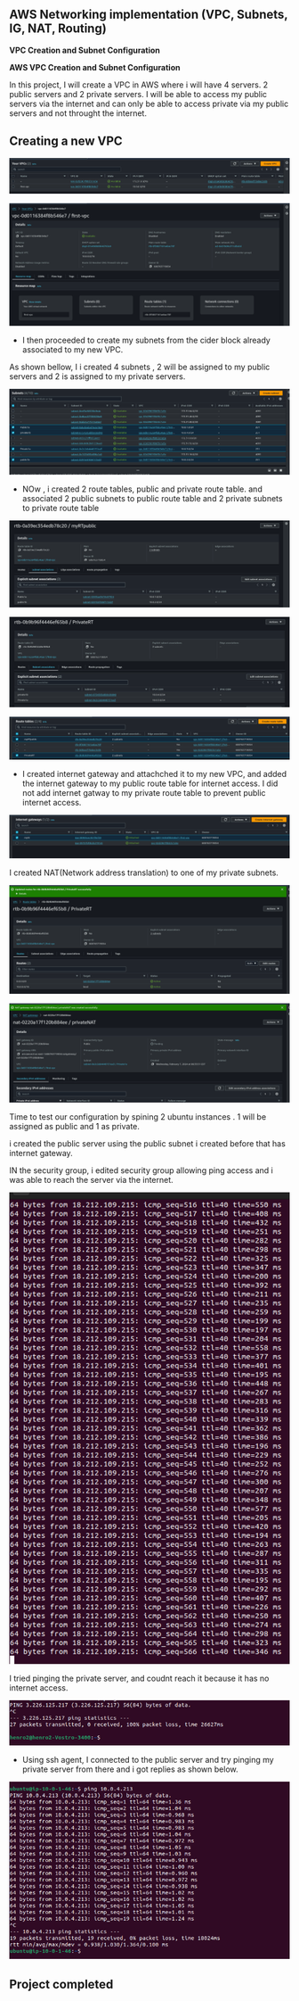 


## AWS Networking implementation (VPC, Subnets, IG, NAT, Routing)

**VPC Creation and Subnet Configuration**


**AWS VPC Creation and Subnet Configuration**


In this project, I will create a VPC in AWS where i will have 4 servers. 2 public servers and 2 private servers. I will be able to access my public servers via the internet and can only be able to access private via my public servers and not throught the internet. 


## Creating a new VPC


![alt text](<images/Unsaved Image 2.png>)


![alt text](<images/Unsaved Image 3.png>)

- I then proceeded to create my subnets from the cider block already associated to my new VPC. 

As shown bellow, I i created 4 subnets  , 2 will be assigned to my public servers and 2 is assigned to my private servers. 


![alt text](<images/Unsaved Image 5.png>)


- NOw , i created 2 route tables, public and private route table. and associated 2 public subnets to public route table and 2 private subnets to private route table 

![alt text](<images/Unsaved Image 8.png>)

![alt text](<images/Unsaved Image 9.png>)

 ![alt text](<images/Unsaved Image 6.png>)


- I created internet gateway and attachched it to my new VPC, and added the internet gateway to my public route table for internet access. I did not add internet gatway to my private route table to prevent public internet access.


![alt text](<images/Unsaved Image 7.png>)


I created NAT(Network address translation) to one of my private subnets. 

![alt text](<images/Unsaved Image 11.png>)

![alt text](<images/Unsaved Image 10.png>)


Time to test our configuration by spining 2 ubuntu instances . 1 will be assigned as public and 1 as private. 

i created the public server using the public subnet i created before that has internet gateway.

IN the security group, i edited security group allowing ping access and i was able to reach the server via the internet. 

![alt text](<images/Unsaved Image 12.png>)


I tried pinging the private server, and coudnt reach it because it has no internet access. 

![alt text](<images/Unsaved Image 13.png>)

- Using ssh agent, I connected to the public server and try pinging my private server from there and i got replies as shown below. 




![alt text](<images/Unsaved Image 14.png>)


## Project completed 

